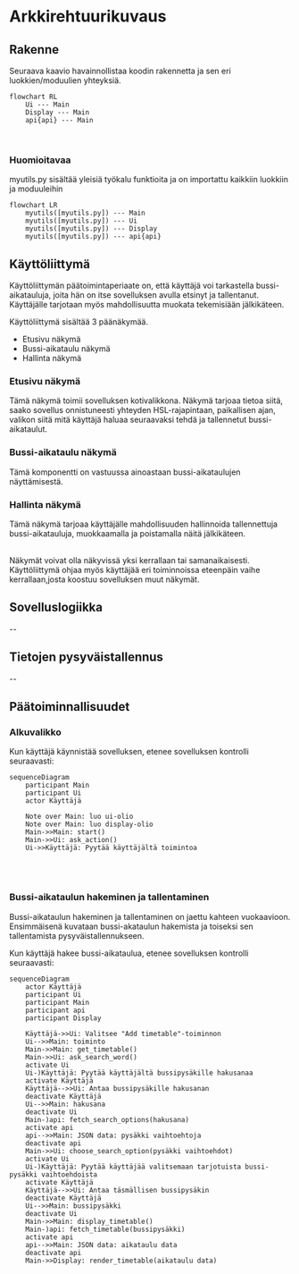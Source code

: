 # Arkkirehtuurikuvaus
## Rakenne
Seuraava kaavio havainnollistaa koodin rakennetta ja sen eri luokkien/moduulien yhteyksiä.

```mermaid
flowchart RL
    Ui --- Main
    Display --- Main
    api{api} --- Main
```
</br>

### Huomioitavaa
myutils.py sisältää yleisiä työkalu funktioita ja on importattu kaikkiin luokkiin ja moduuleihin

```mermaid
flowchart LR
    myutils([myutils.py]) --- Main
    myutils([myutils.py]) --- Ui
    myutils([myutils.py]) --- Display
    myutils([myutils.py]) --- api{api}
```

## Käyttöliittymä
Käyttöliittymän päätoimintaperiaate on, että käyttäjä voi tarkastella bussi-aikatauluja, joita hän on itse sovelluksen avulla etsinyt ja tallentanut.
Käyttäjälle tarjotaan myös mahdollisuutta muokata tekemisiään jälkikäteen.

Käyttöliittymä sisältää 3 päänäkymää.
- Etusivu näkymä
- Bussi-aikataulu näkymä
- Hallinta näkymä

### Etusivu näkymä
Tämä näkymä toimii sovelluksen kotivalikkona. Näkymä tarjoaa tietoa siitä, saako sovellus onnistuneesti yhteyden HSL-rajapintaan, paikallisen ajan, valikon siitä mitä käyttäjä haluaa seuraavaksi tehdä ja tallennetut bussi-aikataulut.

### Bussi-aikataulu näkymä
Tämä komponentti on vastuussa ainoastaan bussi-aikataulujen näyttämisestä.

### Hallinta näkymä
Tämä näkymä tarjoaa käyttäjälle mahdollisuuden hallinnoida tallennettuja bussi-aikatauluja, muokkaamalla ja poistamalla näitä jälkikäteen.


</br>
Näkymät voivat olla näkyvissä yksi kerrallaan tai samanaikaisesti. Käyttöliittymä ohjaa myös käyttäjää eri toiminnoissa eteenpäin vaihe kerrallaan,josta koostuu sovelluksen muut näkymät.

## Sovelluslogiikka
--
## Tietojen pysyväistallennus
--
## Päätoiminnallisuudet
### Alkuvalikko
Kun käyttäjä käynnistää sovelluksen, etenee sovelluksen kontrolli seuraavasti:

```mermaid
sequenceDiagram
    participant Main
    participant Ui
    actor Käyttäjä
    
    Note over Main: luo ui-olio
    Note over Main: luo display-olio
    Main->>Main: start()
    Main->>Ui: ask_action()
    Ui->>Käyttäjä: Pyytää käyttäjältä toimintoa
```
</br>
</br>

### Bussi-aikataulun hakeminen ja tallentaminen
Bussi-aikataulun hakeminen ja tallentaminen on jaettu kahteen vuokaavioon. 
Ensimmäisenä kuvataan bussi-akataulun hakemista ja toiseksi sen tallentamista pysyväistallennukseen.

Kun käyttäjä hakee bussi-aikataulua, etenee sovelluksen kontrolli seuraavasti:

```mermaid
sequenceDiagram
    actor Käyttäjä
    participant Ui
    participant Main
    participant api
    participant Display
    
    Käyttäjä->>Ui: Valitsee "Add timetable"-toiminnon
    Ui-->>Main: toiminto
    Main->>Main: get_timetable()
    Main->>Ui: ask_search_word()
    activate Ui
    Ui-)Käyttäjä: Pyytää käyttäjältä bussipysäkille hakusanaa
    activate Käyttäjä
    Käyttäjä-->>Ui: Antaa bussipysäkille hakusanan
    deactivate Käyttäjä
    Ui-->>Main: hakusana
    deactivate Ui
    Main-)api: fetch_search_options(hakusana)
    activate api
    api-->>Main: JSON data: pysäkki vaihtoehtoja
    deactivate api
    Main->>Ui: choose_search_option(pysäkki vaihtoehdot)
    activate Ui
    Ui-)Käyttäjä: Pyytää käyttäjää valitsemaan tarjotuista bussi-pysäkki vaihtoehdoista
    activate Käyttäjä
    Käyttäjä-->>Ui: Antaa täsmällisen bussipysäkin
    deactivate Käyttäjä
    Ui-->>Main: bussipysäkki
    deactivate Ui
    Main->>Main: display_timetable()
    Main-)api: fetch_timetable(bussipysäkki)
    activate api
    api-->>Main: JSON data: aikataulu data
    deactivate api
    Main->>Display: render_timetable(aikataulu data)

```